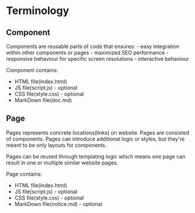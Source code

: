 # Terminology

## Component

Components are reusable parts of code that ensures:
    - easy integration within other components or pages
    - maximized SEO performance 
    - responsive behaviour for specific screen resolutions
    - interactive behaviour

Component contains:
- HTML file(index.html)
- JS file(script.js) - optional
- CSS file(style.css) - optional
- MarkDown file(doc.md)

## Page

Pages represents concrete locations(links) on website. Pages are consisted of components. Pages can introduce additional logic or styles, but they're meant to be only layouts for components.

Pages can be reused through templating logic which means one page can result in one or multiple similar website pages.

Page contains:
- HTML file(index.html)
- JS file(script.js) - optional
- CSS file(style.css) - optional
- MarkDown file(notice.md) - optional